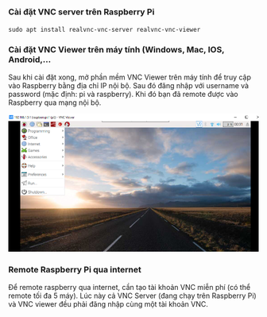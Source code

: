 ### Cài đặt VNC server trên Raspberry Pi

`sudo apt install realvnc-vnc-server realvnc-vnc-viewer`

### Cài đặt VNC Viewer trên máy tính (Windows, Mac, IOS, Android,...

Sau khi cài đặt xong, mở phần mềm VNC Viewer trên máy tính để truy cập vào Raspberry bằng địa chỉ IP nội bộ.
Sau đó đăng nhập với username và password (mặc định: pi và raspberry). Khi đó bạn đã remote được vào Raspberry qua mạng nội bộ.

![](/images/vnc1.PNG)
### Remote Raspberry Pi qua internet

Để remote raspberry qua internet, cần tạo tài khoản VNC miễn phí (có thể remote tối đa 5 máy).
Lúc này cả VNC Server (đang chạy trên Raspberry Pi) và VNC viewer đều phải đăng nhập cùng một tài khoản VNC.
 


